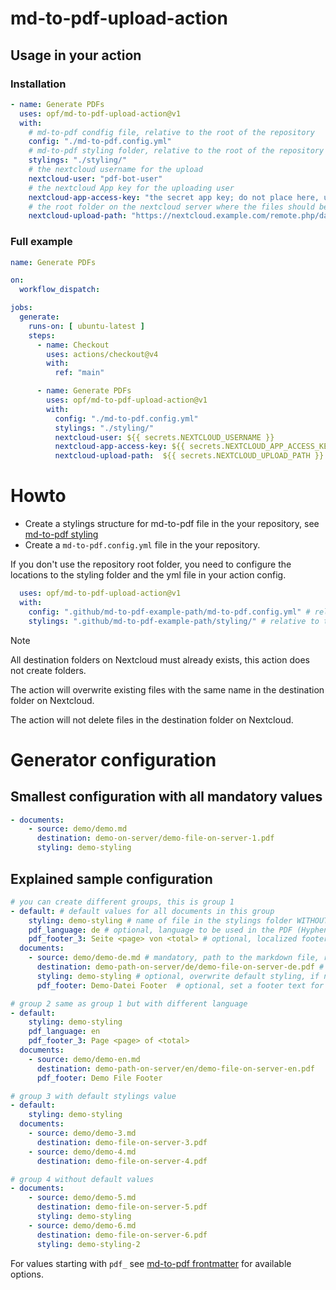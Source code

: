 # md-to-pdf-upload-action

## Usage in your action

### Installation

```yml
- name: Generate PDFs
  uses: opf/md-to-pdf-upload-action@v1
  with:
    # md-to-pdf condfig file, relative to the root of the repository
    config: "./md-to-pdf.config.yml" 
    # md-to-pdf styling folder, relative to the root of the repository
    stylings: "./styling/" 
    # the nextcloud username for the upload
    nextcloud-user: "pdf-bot-user"
    # the nextcloud App key for the uploading user
    nextcloud-app-access-key: "the secret app key; do not place here, use github secrets"
    # the root folder on the nextcloud server where the files should be uploaded
    nextcloud-upload-path: "https://nextcloud.example.com/remote.php/dav/files/pdf-bot-user/some-example-path/upload-folder/"
```

### Full example

```yml
name: Generate PDFs

on:
  workflow_dispatch:

jobs:
  generate:
    runs-on: [ ubuntu-latest ]
    steps:
      - name: Checkout
        uses: actions/checkout@v4
        with:
          ref: "main"

      - name: Generate PDFs
        uses: opf/md-to-pdf-upload-action@v1
        with:
          config: "./md-to-pdf.config.yml"
          stylings: "./styling/" 
          nextcloud-user: ${{ secrets.NEXTCLOUD_USERNAME }}
          nextcloud-app-access-key: ${{ secrets.NEXTCLOUD_APP_ACCESS_KEY }}
          nextcloud-upload-path:  ${{ secrets.NEXTCLOUD_UPLOAD_PATH }}
```

# Howto

* Create a stylings structure for md-to-pdf file in the your repository, 
  see [md-to-pdf styling](https://github.com/opf/md-to-pdf/blob/main/docs/STYLING.md)
* Create a `md-to-pdf.config.yml` file in the your repository. 

If you don't use the repository root folder, you need to configure the locations to the styling folder and the yml file in your action config. 

```yml
  uses: opf/md-to-pdf-upload-action@v1
  with:
    config: ".github/md-to-pdf-example-path/md-to-pdf.config.yml" # relative to the root of the repository
    stylings: ".github/md-to-pdf-example-path/styling/" # relative to the root of the repository
```

> [!NOTE]
> All destination folders on Nextcloud must already exists, this action does not create folders. 
> 
> The action will overwrite existing files with the same name in the destination folder on Nextcloud. 
> 
> The action will not delete files in the destination folder on Nextcloud.


# Generator configuration

## Smallest configuration with all mandatory values

```yml
- documents:
    - source: demo/demo.md
      destination: demo-on-server/demo-file-on-server-1.pdf
      styling: demo-styling
```

## Explained sample configuration

```yml
# you can create different groups, this is group 1
- default: # default values for all documents in this group
    styling: demo-styling # name of file in the stylings folder WITHOUT extension (optional if all stylings are set in documents)
    pdf_language: de # optional, language to be used in the PDF (Hyphenation)
    pdf_footer_3: Seite <page> von <total> # optional, localized footer text
  documents:
    - source: demo/demo-de.md # mandatory, path to the markdown file, relative to the repository(!) root
      destination: demo-path-on-server/de/demo-file-on-server-de.pdf # mandatory, path and filename to the destination on the server
      styling: demo-styling # optional, overwrite default styling, if needed
      pdf_footer: Demo-Datei Footer  # optional, set a footer text for this document

# group 2 same as group 1 but with different language
- default:
    styling: demo-styling
    pdf_language: en
    pdf_footer_3: Page <page> of <total>
  documents:
    - source: demo/demo-en.md
      destination: demo-path-on-server/en/demo-file-on-server-en.pdf
      pdf_footer: Demo File Footer

# group 3 with default stylings value 
- default:
    styling: demo-styling
  documents:
    - source: demo/demo-3.md
      destination: demo-file-on-server-3.pdf
    - source: demo/demo-4.md
      destination: demo-file-on-server-4.pdf

# group 4 without default values
- documents:
    - source: demo/demo-5.md
      destination: demo-file-on-server-5.pdf
      styling: demo-styling
    - source: demo/demo-6.md
      destination: demo-file-on-server-6.pdf
      styling: demo-styling-2
```

For values starting with `pdf_` see [md-to-pdf frontmatter](https://github.com/opf/md-to-pdf/blob/main/docs/FRONTMATTER.md) for available options.

